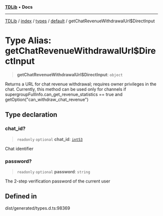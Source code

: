 [**TDLib**](../../../../../../README.md) • **Docs**

***

[TDLib](../../../../../../modules.md) / [index](../../../../../README.md) / [types](../../../README.md) / [default](../README.md) / getChatRevenueWithdrawalUrl$DirectInput

# Type Alias: getChatRevenueWithdrawalUrl$DirectInput

> **getChatRevenueWithdrawalUrl$DirectInput**: `object`

Returns a URL for chat revenue withdrawal; requires owner privileges in the chat. Currently, this method can be used only for channels if supergroupFullInfo.can_get_revenue_statistics == true and getOption("can_withdraw_chat_revenue")

## Type declaration

### chat\_id?

> `readonly` `optional` **chat\_id**: [`int53`](int53-1.md)

Chat identifier

### password?

> `readonly` `optional` **password**: `string`

The 2-step verification password of the current user

## Defined in

dist/generated/types.d.ts:98369
